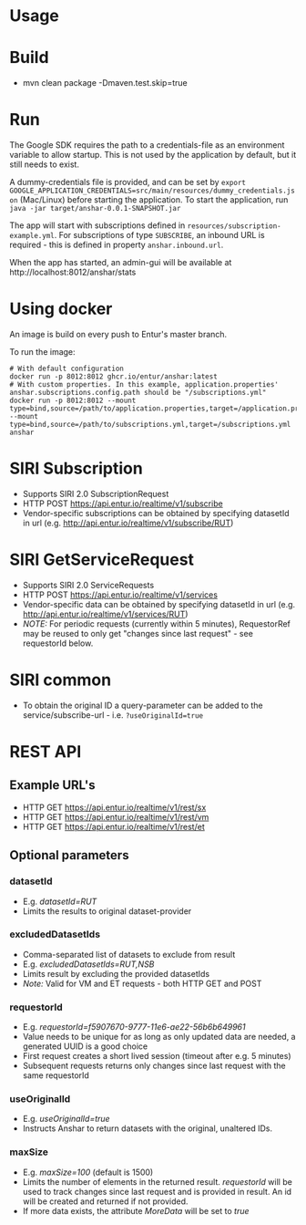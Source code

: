 # Usage

# Build
- mvn clean package -Dmaven.test.skip=true

# Run
The Google SDK requires the path to a credentials-file as an environment variable to allow startup. 
This is not used by the application by default, but it still needs to exist.

A dummy-credentials file is provided, and can be set by 
`export GOOGLE_APPLICATION_CREDENTIALS=src/main/resources/dummy_credentials.json` (Mac/Linux) before starting the application.
To start the application, run 
`java -jar target/anshar-0.0.1-SNAPSHOT.jar`

The app will start with subscriptions defined in `resources/subscription-example.yml`. For subscriptions of type `SUBSCRIBE`, an inbound URL is required - this is defined in property `anshar.inbound.url`. 

When the app has started, an admin-gui will be available at http://localhost:8012/anshar/stats 

# Using docker

An image is build on every push to Entur's master branch.

To run the image:

```shell
# With default configuration
docker run -p 8012:8012 ghcr.io/entur/anshar:latest
# With custom properties. In this example, application.properties' anshar.subscriptions.config.path should be "/subscriptions.yml"
docker run -p 8012:8012 --mount type=bind,source=/path/to/application.properties,target=/application.properties --mount type=bind,source=/path/to/subscriptions.yml,target=/subscriptions.yml anshar
```

# SIRI Subscription
- Supports SIRI 2.0 SubscriptionRequest
- HTTP POST https://api.entur.io/realtime/v1/subscribe
- Vendor-specific subscriptions can be obtained by specifying datasetId in url (e.g. http://api.entur.io/realtime/v1/subscribe/RUT) 
 
# SIRI GetServiceRequest
- Supports SIRI 2.0 ServiceRequests
- HTTP POST https://api.entur.io/realtime/v1/services
- Vendor-specific data can be obtained by specifying datasetId in url (e.g. http://api.entur.io/realtime/v1/services/RUT)
- *NOTE:* For periodic requests (currently within 5 minutes), RequestorRef may be reused to only get "changes since last request" - see requestorId below.

# SIRI common
- To obtain the original ID a query-parameter can be added to the service/subscribe-url - i.e. `?useOriginalId=true`

# REST API

## Example URL's
- HTTP GET https://api.entur.io/realtime/v1/rest/sx
- HTTP GET https://api.entur.io/realtime/v1/rest/vm
- HTTP GET https://api.entur.io/realtime/v1/rest/et

## Optional parameters

### datasetId
- E.g. _datasetId=RUT_
- Limits the results to original dataset-provider

### excludedDatasetIds
- Comma-separated list of datasets to exclude from result
- E.g. _excludedDatasetIds=RUT,NSB_
- Limits result by excluding the provided datasetIds
- *Note:* Valid for VM and ET requests - both HTTP GET and POST

### requestorId
- E.g. _requestorId=f5907670-9777-11e6-ae22-56b6b649961_
- Value needs to be unique for as long as only updated data are needed, a generated UUID is a good choice
- First request creates a short lived session (timeout after e.g. 5 minutes)
- Subsequent requests returns only changes since last request with the same requestorId

### useOriginalId
- E.g. _useOriginalId=true_
- Instructs Anshar to return datasets with the original, unaltered IDs.

### maxSize
- E.g. _maxSize=100_ (default is 1500)
- Limits the number of elements in the returned result. _requestorId_ will be used to track changes since last request and is provided in result. An id will be created and returned if not provided.
- If more data exists, the attribute _MoreData_ will be set to _true_ 
 